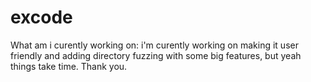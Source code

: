 # excode

What am i curently working on:
  i'm curently working on making it user friendly and adding directory fuzzing with some big features,
  but yeah things take time.
  Thank you.
